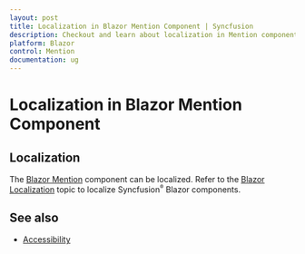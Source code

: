 ```yaml
---
layout: post
title: Localization in Blazor Mention Component | Syncfusion
description: Checkout and learn about localization in Mention component and more.
platform: Blazor
control: Mention
documentation: ug
---
```


# Localization in Blazor Mention Component

## Localization

The [Blazor Mention](https://www.syncfusion.com/blazor-components/blazor-mention) component can be localized. Refer to the [Blazor Localization](https://blazor.syncfusion.com/documentation/common/localization) topic to localize Syncfusion<sup style="font-size:70%">&reg;</sup> Blazor components.

## See also

* [Accessibility](./accessibility)